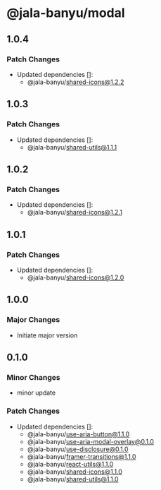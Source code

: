 # @jala-banyu/modal

## 1.0.4

### Patch Changes

- Updated dependencies []:
  - @jala-banyu/shared-icons@1.2.2

## 1.0.3

### Patch Changes

- Updated dependencies []:
  - @jala-banyu/shared-utils@1.1.1

## 1.0.2

### Patch Changes

- Updated dependencies []:
  - @jala-banyu/shared-icons@1.2.1

## 1.0.1

### Patch Changes

- Updated dependencies []:
  - @jala-banyu/shared-icons@1.2.0

## 1.0.0

### Major Changes

- Initiate major version

## 0.1.0

### Minor Changes

- minor update

### Patch Changes

- Updated dependencies []:
  - @jala-banyu/use-aria-button@1.1.0
  - @jala-banyu/use-aria-modal-overlay@0.1.0
  - @jala-banyu/use-disclosure@0.1.0
  - @jala-banyu/framer-transitions@1.1.0
  - @jala-banyu/react-utils@1.1.0
  - @jala-banyu/shared-icons@1.1.0
  - @jala-banyu/shared-utils@1.1.0
